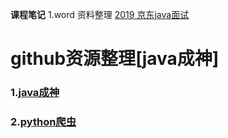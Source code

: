 **课程笔记**
	1.word
		资料整理
		[2019 京东java面试](/2019/03/2019-03-16.md)
		

# **github资源整理**[java成神]


###	1.[java成神](https://github.com/hollischuang/toBeTopJavaer)
###	2.[python爬虫](https://github.com/CriseLYJ/awesome-python-login-model)
	

